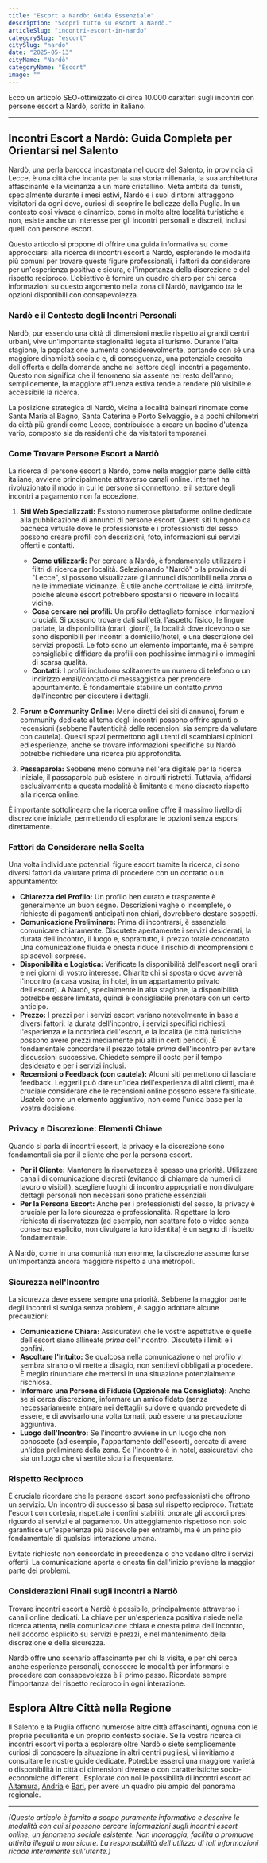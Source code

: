 ```yaml
---
title: "Escort a Nardò: Guida Essenziale"
description: "Scopri tutto su escort a Nardò."
articleSlug: "incontri-escort-in-nardo" 
categorySlug: "escort"
citySlug: "nardo"
date: "2025-05-13"
cityName: "Nardò"
categoryName: "Escort"
image: ""
---
```


Ecco un articolo SEO-ottimizzato di circa 10.000 caratteri sugli incontri con persone escort a Nardò, scritto in italiano.

---

## Incontri Escort a Nardò: Guida Completa per Orientarsi nel Salento

Nardò, una perla barocca incastonata nel cuore del Salento, in provincia di Lecce, è una città che incanta per la sua storia millenaria, la sua architettura affascinante e la vicinanza a un mare cristallino. Meta ambita dai turisti, specialmente durante i mesi estivi, Nardò e i suoi dintorni attraggono visitatori da ogni dove, curiosi di scoprire le bellezze della Puglia. In un contesto così vivace e dinamico, come in molte altre località turistiche e non, esiste anche un interesse per gli incontri personali e discreti, inclusi quelli con persone escort.

Questo articolo si propone di offrire una guida informativa su come approcciarsi alla ricerca di incontri escort a Nardò, esplorando le modalità più comuni per trovare queste figure professionali, i fattori da considerare per un'esperienza positiva e sicura, e l'importanza della discrezione e del rispetto reciproco. L'obiettivo è fornire un quadro chiaro per chi cerca informazioni su questo argomento nella zona di Nardò, navigando tra le opzioni disponibili con consapevolezza.

### Nardò e il Contesto degli Incontri Personali

Nardò, pur essendo una città di dimensioni medie rispetto ai grandi centri urbani, vive un'importante stagionalità legata al turismo. Durante l'alta stagione, la popolazione aumenta considerevolmente, portando con sé una maggiore dinamicità sociale e, di conseguenza, una potenziale crescita dell'offerta e della domanda anche nel settore degli incontri a pagamento. Questo non significa che il fenomeno sia assente nel resto dell'anno; semplicemente, la maggiore affluenza estiva tende a rendere più visibile e accessibile la ricerca.

La posizione strategica di Nardò, vicina a località balneari rinomate come Santa Maria al Bagno, Santa Caterina e Porto Selvaggio, e a pochi chilometri da città più grandi come Lecce, contribuisce a creare un bacino d'utenza vario, composto sia da residenti che da visitatori temporanei.

### Come Trovare Persone Escort a Nardò

La ricerca di persone escort a Nardò, come nella maggior parte delle città italiane, avviene principalmente attraverso canali online. Internet ha rivoluzionato il modo in cui le persone si connettono, e il settore degli incontri a pagamento non fa eccezione.

1.  **Siti Web Specializzati:** Esistono numerose piattaforme online dedicate alla pubblicazione di annunci di persone escort. Questi siti fungono da bacheca virtuale dove le professioniste e i professionisti del sesso possono creare profili con descrizioni, foto, informazioni sui servizi offerti e contatti.
    *   **Come utilizzarli:** Per cercare a Nardò, è fondamentale utilizzare i filtri di ricerca per località. Selezionando "Nardò" o la provincia di "Lecce", si possono visualizzare gli annunci disponibili nella zona o nelle immediate vicinanze. È utile anche controllare le città limitrofe, poiché alcune escort potrebbero spostarsi o ricevere in località vicine.
    *   **Cosa cercare nei profili:** Un profilo dettagliato fornisce informazioni cruciali. Si possono trovare dati sull'età, l'aspetto fisico, le lingue parlate, la disponibilità (orari, giorni), la località dove ricevono o se sono disponibili per incontri a domicilio/hotel, e una descrizione dei servizi proposti. Le foto sono un elemento importante, ma è sempre consigliabile diffidare da profili con pochissime immagini o immagini di scarsa qualità.
    *   **Contatti:** I profili includono solitamente un numero di telefono o un indirizzo email/contatto di messaggistica per prendere appuntamento. È fondamentale stabilire un contatto *prima* dell'incontro per discutere i dettagli.

2.  **Forum e Community Online:** Meno diretti dei siti di annunci, forum e community dedicate al tema degli incontri possono offrire spunti o recensioni (sebbene l'autenticità delle recensioni sia sempre da valutare con cautela). Questi spazi permettono agli utenti di scambiarsi opinioni ed esperienze, anche se trovare informazioni specifiche su Nardò potrebbe richiedere una ricerca più approfondita.

3.  **Passaparola:** Sebbene meno comune nell'era digitale per la ricerca iniziale, il passaparola può esistere in circuiti ristretti. Tuttavia, affidarsi esclusivamente a questa modalità è limitante e meno discreto rispetto alla ricerca online.

È importante sottolineare che la ricerca online offre il massimo livello di discrezione iniziale, permettendo di esplorare le opzioni senza esporsi direttamente.

### Fattori da Considerare nella Scelta

Una volta individuate potenziali figure escort tramite la ricerca, ci sono diversi fattori da valutare prima di procedere con un contatto o un appuntamento:

*   **Chiarezza del Profilo:** Un profilo ben curato e trasparente è generalmente un buon segno. Descrizioni vaghe o incomplete, o richieste di pagamenti anticipati non chiari, dovrebbero destare sospetti.
*   **Comunicazione Preliminare:** Prima di incontrarsi, è essenziale comunicare chiaramente. Discutete apertamente i servizi desiderati, la durata dell'incontro, il luogo e, soprattutto, il prezzo totale concordato. Una comunicazione fluida e onesta riduce il rischio di incomprensioni o spiacevoli sorprese.
*   **Disponibilità e Logistica:** Verificate la disponibilità dell'escort negli orari e nei giorni di vostro interesse. Chiarite chi si sposta o dove avverrà l'incontro (a casa vostra, in hotel, in un appartamento privato dell'escort). A Nardò, specialmente in alta stagione, la disponibilità potrebbe essere limitata, quindi è consigliabile prenotare con un certo anticipo.
*   **Prezzo:** I prezzi per i servizi escort variano notevolmente in base a diversi fattori: la durata dell'incontro, i servizi specifici richiesti, l'esperienza e la notorietà dell'escort, e la località (le città turistiche possono avere prezzi mediamente più alti in certi periodi). È fondamentale concordare il prezzo totale *prima* dell'incontro per evitare discussioni successive. Chiedete sempre il costo per il tempo desiderato e per i servizi inclusi.
*   **Recensioni o Feedback (con cautela):** Alcuni siti permettono di lasciare feedback. Leggerli può dare un'idea dell'esperienza di altri clienti, ma è cruciale considerare che le recensioni online possono essere falsificate. Usatele come un elemento aggiuntivo, non come l'unica base per la vostra decisione.

### Privacy e Discrezione: Elementi Chiave

Quando si parla di incontri escort, la privacy e la discrezione sono fondamentali sia per il cliente che per la persona escort.

*   **Per il Cliente:** Mantenere la riservatezza è spesso una priorità. Utilizzare canali di comunicazione discreti (evitando di chiamare da numeri di lavoro o visibili), scegliere luoghi di incontro appropriati e non divulgare dettagli personali non necessari sono pratiche essenziali.
*   **Per la Persona Escort:** Anche per i professionisti del sesso, la privacy è cruciale per la loro sicurezza e professionalità. Rispettare la loro richiesta di riservatezza (ad esempio, non scattare foto o video senza consenso esplicito, non divulgare la loro identità) è un segno di rispetto fondamentale.

A Nardò, come in una comunità non enorme, la discrezione assume forse un'importanza ancora maggiore rispetto a una metropoli.

### Sicurezza nell'Incontro

La sicurezza deve essere sempre una priorità. Sebbene la maggior parte degli incontri si svolga senza problemi, è saggio adottare alcune precauzioni:

*   **Comunicazione Chiara:** Assicuratevi che le vostre aspettative e quelle dell'escort siano allineate *prima* dell'incontro. Discutete i limiti e i confini.
*   **Ascoltare l'Intuito:** Se qualcosa nella comunicazione o nel profilo vi sembra strano o vi mette a disagio, non sentitevi obbligati a procedere. È meglio rinunciare che mettersi in una situazione potenzialmente rischiosa.
*   **Informare una Persona di Fiducia (Opzionale ma Consigliato):** Anche se si cerca discrezione, informare un amico fidato (senza necessariamente entrare nei dettagli) su dove e quando prevedete di essere, e di avvisarlo una volta tornati, può essere una precauzione aggiuntiva.
*   **Luogo dell'Incontro:** Se l'incontro avviene in un luogo che non conoscete (ad esempio, l'appartamento dell'escort), cercate di avere un'idea preliminare della zona. Se l'incontro è in hotel, assicuratevi che sia un luogo che vi sentite sicuri a frequentare.

### Rispetto Reciproco

È cruciale ricordare che le persone escort sono professionisti che offrono un servizio. Un incontro di successo si basa sul rispetto reciproco. Trattate l'escort con cortesia, rispettate i confini stabiliti, onorate gli accordi presi riguardo ai servizi e al pagamento. Un atteggiamento rispettoso non solo garantisce un'esperienza più piacevole per entrambi, ma è un principio fondamentale di qualsiasi interazione umana.

Evitate richieste non concordate in precedenza o che vadano oltre i servizi offerti. La comunicazione aperta e onesta fin dall'inizio previene la maggior parte dei problemi.

### Considerazioni Finali sugli Incontri a Nardò

Trovare incontri escort a Nardò è possibile, principalmente attraverso i canali online dedicati. La chiave per un'esperienza positiva risiede nella ricerca attenta, nella comunicazione chiara e onesta prima dell'incontro, nell'accordo esplicito su servizi e prezzi, e nel mantenimento della discrezione e della sicurezza.

Nardò offre uno scenario affascinante per chi la visita, e per chi cerca anche esperienze personali, conoscere le modalità per informarsi e procedere con consapevolezza è il primo passo. Ricordate sempre l'importanza del rispetto reciproco in ogni interazione.

## Esplora Altre Città nella Regione

Il Salento e la Puglia offrono numerose altre città affascinanti, ognuna con le proprie peculiarità e un proprio contesto sociale. Se la vostra ricerca di incontri escort vi porta a esplorare oltre Nardò o siete semplicemente curiosi di conoscere la situazione in altri centri pugliesi, vi invitiamo a consultare le nostre guide dedicate. Potrebbe esserci una maggiore varietà o disponibilità in città di dimensioni diverse o con caratteristiche socio-economiche differenti. Esplorate con noi le possibilità di incontri escort ad [Altamura](/altamura/escort/incontri-escort-in-altamura), [Andria](/andria/escort/incontri-escort-in-andria) e [Bari](/bari/escort/incontri-escort-in-bari), per avere un quadro più ampio del panorama regionale.

---

*(Questo articolo è fornito a scopo puramente informativo e descrive le modalità con cui si possono cercare informazioni sugli incontri escort online, un fenomeno sociale esistente. Non incoraggia, facilita o promuove attività illegali o non sicure. La responsabilità dell'utilizzo di tali informazioni ricade interamente sull'utente.)*
